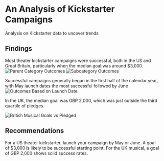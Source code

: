 # An Analysis of Kickstarter Campaigns
Analysis on Kickstarter data to uncover trends 
## Findings
Most theater kickstarter campaigns were successful, both in the US and Great Britain, particularly when the median goal was around $3,000.
![Parent Category Outcomes](https://user-images.githubusercontent.com/101822948/163444337-a4e526f7-20b1-4bae-85f8-c16f983b04b6.png)
![Subcategory Outcomes](https://user-images.githubusercontent.com/101822948/163444444-799b4869-dd7c-45cc-8d78-f853a6a6bf61.png)

Successful campaigns generally began in the first half of the calendar year, with May launch dates the most successful followed by June
![Outcomes Based on Launch Date](https://user-images.githubusercontent.com/101822948/163444549-8e08085c-da54-42e1-9e17-603a1a5f2775.png)

In the UK, the median goal was GBP 2,000, which was just outside the third quartile of pledges.

![British Musical Goals vs Pledged](https://user-images.githubusercontent.com/101822948/163448569-d4ecf0c2-8ce5-4f45-9940-b2ee2247a9ce.png)
## Recommendations
For a US theater kickstarter, launch your campaign by May or June. A goal of $3,000 is likely to be successful starting point. For the UK musical, a goal of GBP 2,000 shows solid success rates. 
